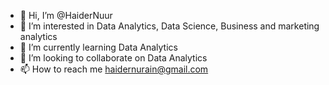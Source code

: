 - 👋 Hi, I’m @HaiderNuur
- 👀 I’m interested in Data Analytics, Data Science, Business and marketing analytics
- 🌱 I’m currently learning Data Analytics
- 💞️ I’m looking to collaborate on Data Analytics
- 📫 How to reach me haidernurain@gmail.com

<!---
HaiderNuur/HaiderNuur is a ✨ special ✨ repository because its `README.md` (this file) appears on your GitHub profile.
You can click the Preview link to take a look at your changes.
--->
